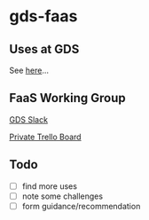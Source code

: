 # gds-faas

## Uses at GDS
See [here](uses.md)...

## FaaS Working Group
[GDS Slack](https://gds.slack.com/messages/CHE4Q25UK)

[Private Trello Board](https://trello.com/b/CP47erbU/faas-working-group)

## Todo

- [ ] find more uses
- [ ] note some challenges
- [ ] form guidance/recommendation
